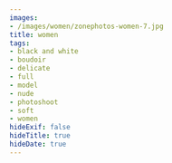 ```yaml
---
images:
- /images/women/zonephotos-women-7.jpg
title: women
tags:
- black and white
- boudoir
- delicate
- full
- model
- nude
- photoshoot
- soft
- women
hideExif: false
hideTitle: true
hideDate: true
---
```

